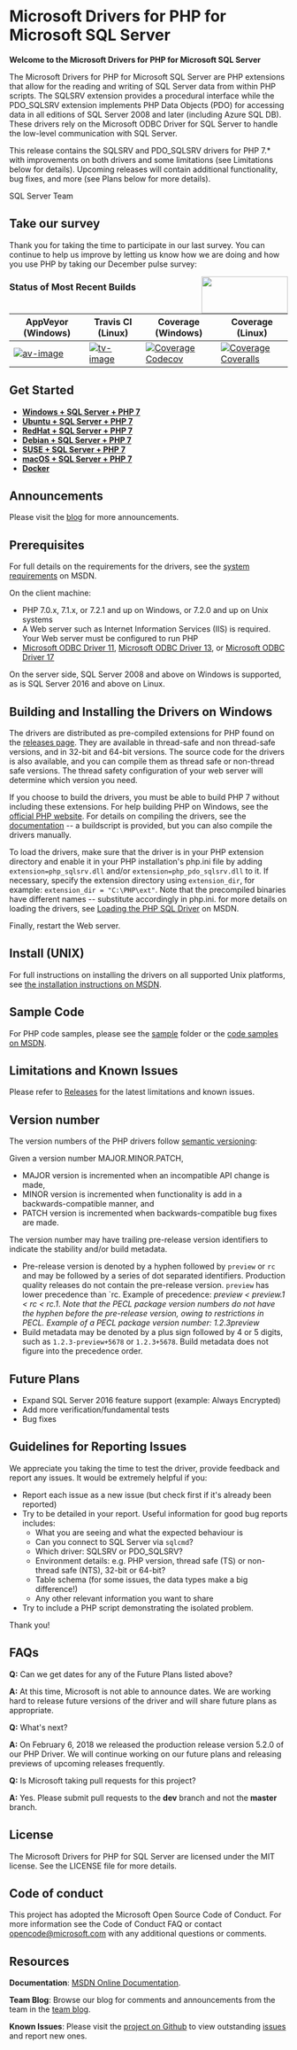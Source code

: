 # Microsoft Drivers for PHP for Microsoft SQL Server

**Welcome to the Microsoft Drivers for PHP for Microsoft SQL Server**

The Microsoft Drivers for PHP for Microsoft SQL Server are PHP extensions that allow for the reading and writing of SQL Server data from within PHP scripts. The SQLSRV extension provides a procedural interface while the PDO_SQLSRV extension implements PHP Data Objects (PDO) for accessing data in all editions of SQL Server 2008 and later (including Azure SQL DB). These drivers rely on the Microsoft ODBC Driver for SQL Server to handle the low-level communication with SQL Server.

This release contains the SQLSRV and PDO_SQLSRV drivers for PHP 7.* with improvements on both drivers and some limitations (see Limitations below for details).  Upcoming releases will contain additional functionality, bug fixes, and more (see Plans below for more details).

SQL Server Team


## Take our survey

Thank you for taking the time to participate in our last survey. You can continue to help us improve by letting us know how we are doing and how you use PHP by taking our December pulse survey:

<a href="https://aka.ms/mssqlphpsurvey"><img style="float: right;"  height="67" width="156" src="https://meetsstorenew.blob.core.windows.net/contianerhd/survey.png?st=2017-02-17T22%3A03%3A00Z&se=2100-02-18T22%3A03%3A00Z&sp=rl&sv=2015-12-11&sr=b&sig=DJSFoihBptSvO%2BjvWzwpHecf8o5yfAbJoD2qW5oB8tc%3D"></a>

### Status of Most Recent Builds
| AppVeyor (Windows)       | Travis CI (Linux)        | Coverage (Windows)                    | Coverage (Linux)                          |
|--------------------------|--------------------------|---------------------------------------|-------------------------------------------|
| [![av-image][]][av-site] | [![tv-image][]][tv-site] | [![Coverage Codecov][]][codecov-site] | [![Coverage Coveralls][]][coveralls-site] |

[av-image]:  https://ci.appveyor.com/api/projects/status/xhp4nq9ouljnhxqf/branch/dev?svg=true
[av-site]: https://ci.appveyor.com/project/Microsoft-PHPSQL/msphpsql-frhmr/branch/dev
[tv-image]:  https://travis-ci.org/Microsoft/msphpsql.svg?branch=dev
[tv-site]: https://travis-ci.org/Microsoft/msphpsql/
[Coverage Coveralls]: https://coveralls.io/repos/github/Microsoft/msphpsql/badge.svg?branch=dev
[coveralls-site]: https://coveralls.io/github/Microsoft/msphpsql?branch=dev
[Coverage Codecov]: https://codecov.io/gh/microsoft/msphpsql/branch/dev/graph/badge.svg
[codecov-site]: https://codecov.io/gh/microsoft/msphpsql

## Get Started

* [**Windows + SQL Server + PHP 7**](https://www.microsoft.com/en-us/sql-server/developer-get-started/php/windows)
* [**Ubuntu + SQL Server + PHP 7**](https://www.microsoft.com/en-us/sql-server/developer-get-started/php/ubuntu)
* [**RedHat + SQL Server + PHP 7**](https://www.microsoft.com/en-us/sql-server/developer-get-started/php/rhel)
* [**Debian + SQL Server + PHP 7**](https://www.microsoft.com/en-us/sql-server/developer-get-started/php/debian)
* [**SUSE + SQL Server + PHP 7**](https://www.microsoft.com/en-us/sql-server/developer-get-started/php/sles)
* [**macOS + SQL Server + PHP 7**](https://www.microsoft.com/en-us/sql-server/developer-get-started/php/mac/)
* [**Docker**](https://hub.docker.com/r/lbosqmsft/mssql-php-msphpsql/)


## Announcements

 Please visit the [blog][blog] for more announcements.

## Prerequisites

For full details on the requirements for the drivers, see the [system requirements](https://docs.microsoft.com/en-us/sql/connect/php/system-requirements-for-the-php-sql-driver) on MSDN.

On the client machine:
- PHP 7.0.x, 7.1.x, or 7.2.1 and up on Windows, or 7.2.0 and up on Unix systems 
- A Web server such as Internet Information Services (IIS) is required. Your Web server must be configured to run PHP
- [Microsoft ODBC Driver 11][odbc11], [Microsoft ODBC Driver 13][odbc13], or [Microsoft ODBC Driver 17][odbc17]

On the server side, SQL Server 2008 and above on Windows is supported, as is SQL Server 2016 and above on Linux.

## Building and Installing the Drivers on Windows

The drivers are distributed as pre-compiled extensions for PHP found on the [releases page](https://github.com/Microsoft/msphpsql/releases). They are available in thread-safe and non thread-safe versions, and in 32-bit and 64-bit versions. The source code for the drivers is also available, and you can compile them as thread safe or non-thread safe versions. The thread safety configuration of your web server will determine which version you need. 
 
If you choose to build the drivers, you must be able to build PHP 7 without including these extensions. For help building PHP on Windows, see the [official PHP website][phpbuild]. For details on compiling the drivers, see the [documentation](https://github.com/Microsoft/msphpsql/tree/dev/buildscripts#windows) -- a buildscript is provided, but you can also compile the drivers manually.

To load the drivers, make sure that the driver is in your PHP extension directory and enable it in your PHP installation's php.ini file by adding `extension=php_sqlsrv.dll` and/or `extension=php_pdo_sqlsrv.dll` to it.  If necessary, specify the extension directory using `extension_dir`, for example: `extension_dir = "C:\PHP\ext"`. Note that the precompiled binaries have different names -- substitute accordingly in php.ini. for more details on loading the drivers, see [Loading the PHP SQL Driver](https://docs.microsoft.com/en-us/sql/connect/php/loading-the-php-sql-driver) on MSDN.

Finally, restart the Web server.

## Install (UNIX)

For full instructions on installing the drivers on all supported Unix platforms, see [the installation instructions on MSDN](https://docs.microsoft.com/en-us/sql/connect/php/installation-tutorial-linux-mac).

## Sample Code
For PHP code samples, please see the [sample](https://github.com/Microsoft/msphpsql/tree/master/sample) folder or the [code samples on MSDN](https://docs.microsoft.com/en-us/sql/connect/php/code-samples-for-php-sql-driver).

## Limitations and Known Issues
Please refer to [Releases](https://github.com/Microsoft/msphpsql/releases) for the latest limitations and known issues.

## Version number
The version numbers of the PHP drivers follow [semantic versioning](http://semver.org/):

Given a version number MAJOR.MINOR.PATCH, 

 - MAJOR version is incremented when an incompatible API change is made, 
 - MINOR version is incremented when functionality is add in a backwards-compatible manner, and
 - PATCH version is incremented when backwards-compatible bug fixes are made.
 
The version number may have trailing pre-release version identifiers to indicate the stability and/or build metadata.

- Pre-release version is denoted by a hyphen followed by `preview` or `rc` and may be followed by a series of dot separated identifiers. Production quality releases do not contain the pre-release version. `preview` has lower precedence than `rc. Example of precedence: *preview < preview.1 < rc < rc.1*. 
*Note that the PECL package version numbers do not have the hyphen before the pre-release version, owing to restrictions in PECL. Example of a PECL package version number: 1.2.3preview*
- Build metadata may be denoted by a plus sign followed by 4 or 5 digits, such as  `1.2.3-preview+5678` or `1.2.3+5678`. Build metadata does not figure into the precedence order.

## Future Plans
- Expand SQL Server 2016 feature support (example: Always Encrypted)
- Add more verification/fundamental tests
- Bug fixes

## Guidelines for Reporting Issues
We appreciate you taking the time to test the driver, provide feedback and report any issues.  It would be extremely helpful if you:

- Report each issue as a new issue (but check first if it's already been reported)
- Try to be detailed in your report. Useful information for good bug reports includes:
  * What you are seeing and what the expected behaviour is
  * Can you connect to SQL Server via `sqlcmd`? 
  * Which driver: SQLSRV or PDO_SQLSRV?
  * Environment details: e.g. PHP version, thread safe (TS) or non-thread safe (NTS), 32-bit or 64-bit?
  * Table schema (for some issues, the data types make a big difference!)
  * Any other relevant information you want to share
- Try to include a PHP script demonstrating the isolated problem.

Thank you!

## FAQs
**Q:** Can we get dates for any of the Future Plans listed above?

**A:** At this time, Microsoft is not able to announce dates. We are working hard to release future versions of the driver and will share future plans as appropriate. 

**Q:** What's next?

**A:** On February 6, 2018 we released the production release version 5.2.0 of our PHP Driver. We will continue working on our future plans and releasing previews of upcoming releases frequently.

**Q:** Is Microsoft taking pull requests for this project?

**A:** Yes. Please submit pull requests to the **dev** branch and not the **master** branch.



## License

The Microsoft Drivers for PHP for SQL Server are licensed under the MIT license.  See the LICENSE file for more details.

## Code of conduct

This project has adopted the Microsoft Open Source Code of Conduct. For more information see the Code of Conduct FAQ or contact opencode@microsoft.com with any additional questions or comments.

## Resources

**Documentation**: [MSDN Online Documentation][phpdoc].

**Team Blog**: Browse our blog for comments and announcements from the team in the [team blog][blog].

**Known Issues**: Please visit the [project on Github][project] to view outstanding [issues][issues] and report new ones.

[blog]: http://blogs.msdn.com/b/sqlphp/

[project]: https://github.com/Microsoft/msphpsql

[issues]: https://github.com/Microsoft/msphpsql/issues

[phpweb]: http://php.net

[phpbuild]: https://wiki.php.net/internals/windows/stepbystepbuild

[phpdoc]: http://msdn.microsoft.com/library/dd903047%28SQL.11%29.aspx

[odbc11]: https://www.microsoft.com/download/details.aspx?id=36434

[odbc13]: https://www.microsoft.com/download/details.aspx?id=50420

[odbc17]: https://github.com/Microsoft/msphpsql/tree/master/ODBC%2017%20binaries%20preview

[odbcLinux]: https://msdn.microsoft.com/library/hh568454(v=sql.110).aspx

[PHPMan]: http://php.net/manual/install.unix.php

[LinuxDM]: https://msdn.microsoft.com/library/hh568449(v=sql.110).aspx

[httpd_source]: http://httpd.apache.org/

[apr_source]: http://apr.apache.org/

[httpdconf]: http://php.net/manual/en/install.unix.apache2.php